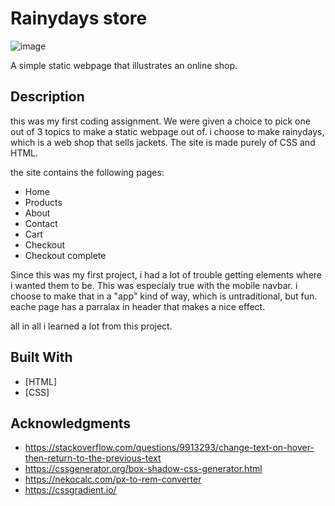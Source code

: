 # Rainydays store

![image](https://https://imgur.com/9VcrogG)

A simple static webpage that illustrates an online shop.

## Description

this was my first coding assignment. We were given a choice to pick one out of 3 topics to make a static webpage out of.
i choose to make rainydays, which is a web shop that sells jackets.  The site is made purely of CSS and HTML.

the site contains the following pages:
- Home
- Products
- About
- Contact
- Cart
- Checkout
- Checkout complete

Since this was my first project, i had a lot of trouble getting elements where i wanted them to be. This was especialy true
with the mobile navbar. i choose to make that in a "app" kind of way, which is untraditional, but fun. eache page has a parralax in header
that makes a nice effect.

all in all i learned a lot from this project.


## Built With

- [HTML]
- [CSS]




## Acknowledgments

* https://stackoverflow.com/questions/9913293/change-text-on-hover-then-return-to-the-previous-text
* https://cssgenerator.org/box-shadow-css-generator.html
* https://nekocalc.com/px-to-rem-converter
* https://cssgradient.io/

